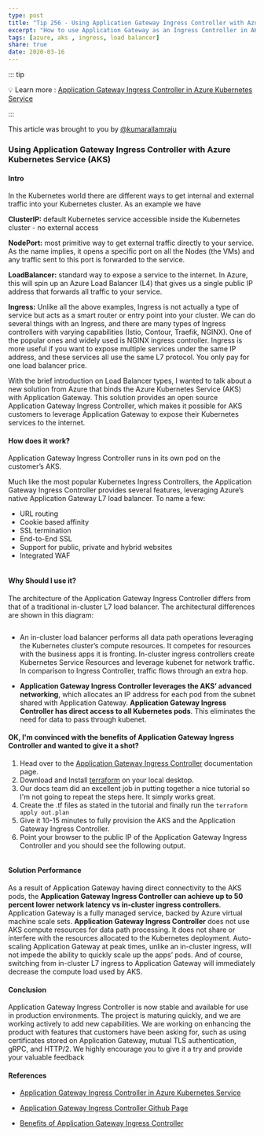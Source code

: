 ```yaml
---
type: post
title: "Tip 256 - Using Application Gateway Ingress Controller with Azure Kubernetes Service (AKS)"
excerpt: "How to use Application Gateway as an Ingress Controller in AKS?"
tags: [azure, aks , ingress, load balancer]
share: true
date: 2020-03-16
---
```



::: tip 

:bulb: Learn more :  [Application Gateway Ingress Controller in Azure Kubernetes Service](https://docs.microsoft.com/en-us/azure/terraform/terraform-create-k8s-cluster-with-aks-applicationgateway-ingress?WT.mc_id=docs-azuredevtips-azureappsdev)

:::

This article was brought to you by [@kumarallamraju](https://twitter.com/kumarallamraju)

### Using Application Gateway Ingress Controller with Azure Kubernetes Service (AKS)

#### Intro 

In the Kubernetes world there are different ways to get internal and external traffic into your Kubernetes cluster. As an example we have 

**ClusterIP:**
default Kubernetes service accessible inside the Kubernetes cluster - no external access

**NodePort:**
most primitive way to get external traffic directly to your service. As the name implies, it opens a specific port on all the Nodes (the VMs) and any traffic sent to this port is forwarded to the service.

**LoadBalancer:**
standard way to expose a service to the internet. In Azure, this will spin up an Azure Load Balancer (L4) that gives us a single public IP address that forwards all traffic to your service.

**Ingress:**
Unlike all the above examples, Ingress is not actually a type of service but acts as a smart router or entry point into your cluster. We can do several things with an Ingress, and there are many types of Ingress controllers with varying capabilities (Istio, Contour, Traefik, NGINX). One of the popular ones and widely used is NGINX ingress controller. Ingress is more useful if you want to expose multiple services under the same IP address, and these services all use the same L7 protocol. You only pay for one load balancer price.

With the brief introduction on Load Balancer types, I wanted to talk about a new solution from Azure that binds the  Azure Kubernetes Service (AKS) with Application Gateway. This solution provides an open source Application Gateway Ingress Controller, which makes it possible for AKS customers to leverage Application Gateway to expose their Kubernetes services to the internet.

#### How does it work?

Application Gateway Ingress Controller runs in its own pod on the customer’s AKS.

Much like the most popular Kubernetes Ingress Controllers, the Application Gateway Ingress Controller provides several features, leveraging Azure’s native Application Gateway L7 load balancer. To name a few:

- URL routing
- Cookie based affinity
- SSL termination
- End-to-End SSL
- Support for public, private and hybrid websites
- Integrated WAF

<img :src="$withBase('/files/agw1.jpg')">

#### Why Should I use it?

The architecture of the Application Gateway Ingress Controller differs from that of a traditional in-cluster L7 load balancer. The architectural differences are shown in this diagram:

<img :src="$withBase('/files/agw2.jpg')">

- An in-cluster load balancer performs all data path operations leveraging the Kubernetes cluster’s compute resources. It competes for resources with the business apps it is fronting. In-cluster ingress controllers create Kubernetes Service Resources and leverage kubenet for network traffic. In comparison to Ingress Controller, traffic flows through an extra hop.

- **Application Gateway Ingress Controller leverages the AKS’ advanced networking**, which allocates an IP address for each pod from the subnet shared with Application Gateway. **Application Gateway Ingress Controller has direct access to all Kubernetes pods**. This eliminates the need for data to pass through kubenet. 

#### OK, I'm convinced with the benefits of Application Gateway Ingress Controller and wanted to give it a shot?

1. Head over to the [Application Gateway Ingress Controller](https://docs.microsoft.com/en-us/azure/terraform/terraform-create-k8s-cluster-with-aks-applicationgateway-ingress) documentation page.
2. Download and Install [terraform](https://www.terraform.io/downloads.html) on your local desktop.
3. Our docs team did an excellent job in putting together a nice tutorial so I'm not going to repeat the steps here. It simply works great.
4. Create the .tf files as stated in the tutorial and finally run the `terraform apply out.plan`
5. Give it 10-15 minutes to fully provision the AKS and the Application Gateway Ingress Controller.
6. Point your browser to the public IP of the Application Gateway Ingress Controller and you should see the following output.

<img :src="$withBase('/files/agw3.jpg')">

#### Solution Performance

As a result of Application Gateway having direct connectivity to the AKS pods, the **Application Gateway Ingress Controller can achieve up to 50 percent lower network latency vs in-cluster ingress controllers**. Application Gateway is a fully managed service, backed by Azure virtual machine scale sets. **Application Gateway Ingress Controller** does not use AKS compute resources for data path processing. It does not share or interfere with the resources allocated to the Kubernetes deployment. Auto-scaling Application Gateway at peak times, unlike an in-cluster ingress, will not impede the ability to quickly scale up the apps’ pods. And of course, switching from in-cluster L7 ingress to Application Gateway will immediately decrease the compute load used by AKS.

#### Conclusion

Application Gateway Ingress Controller is now stable and available for use in production environments. The project is maturing quickly, and we are working actively to add new capabilities. We are working on enhancing the product with features that customers have been asking for, such as using certificates stored on Application Gateway, mutual TLS authentication, gRPC, and HTTP/2.  We highly encourage you to give it a try and provide your valuable feedback

#### References

* [Application Gateway Ingress Controller in Azure Kubernetes Service](https://docs.microsoft.com/en-us/azure/terraform/terraform-create-k8s-cluster-with-aks-applicationgateway-ingress?WT.mc_id=docs-azuredevtips-azureappsdev)

* [Application Gateway Ingress Controller Github Page](https://github.com/Azure/application-gateway-kubernetes-ingress?WT.mc_id=docs-azuredevtips-azureappsdev) 

* [Benefits of Application Gateway Ingress Controller](https://docs.microsoft.com/en-us/azure/application-gateway/ingress-controller-overview?WT.mc_id=docs-azuredevtips-azureappsdev) 




















